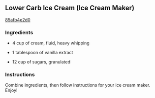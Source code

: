 ## Lower Carb Ice Cream (Ice Cream Maker)

[85afb4e2d0](http://www.food.com/recipe/lower-carb-ice-cream-ice-cream-maker-329048)

### Ingredients

 - 4 cup of cream, fluid, heavy whipping

 - 1 tablespoon of vanilla extract

 - 12 cup of sugars, granulated

### Instructions

Combine ingredients, then follow instructions for your ice cream maker. Enjoy!